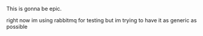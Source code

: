 This is gonna be epic.


right now im using rabbitmq for testing but im trying to have it as generic as possible